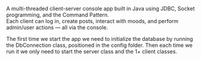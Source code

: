 A multi-threaded client-server console app built in Java using JDBC, Socket programming, and the Command Pattern.  
Each client can log in, create posts, interact with moods, and perform admin/user actions — all via the console.

The first time we start the app we need to initialize the database by running the DbConnection class, positioned in the config folder.
Then each time we run it we only need to start the server class and the 1+ client classes.
